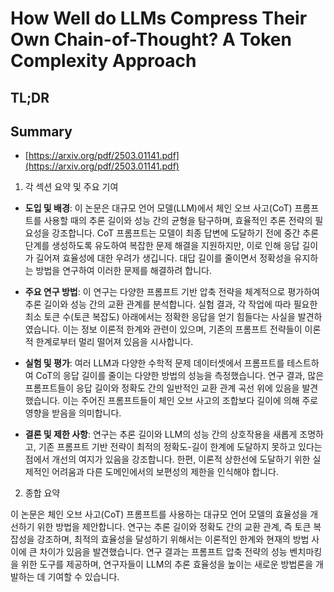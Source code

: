 # How Well do LLMs Compress Their Own Chain-of-Thought? A Token Complexity Approach
## TL;DR
## Summary
- [https://arxiv.org/pdf/2503.01141.pdf](https://arxiv.org/pdf/2503.01141.pdf)

1. 각 섹션 요약 및 주요 기여

- **도입 및 배경**: 이 논문은 대규모 언어 모델(LLM)에서 체인 오브 사고(CoT) 프롬프트를 사용할 때의 추론 길이와 성능 간의 균형을 탐구하며, 효율적인 추론 전략의 필요성을 강조합니다. CoT 프롬프트는 모델이 최종 답변에 도달하기 전에 중간 추론 단계를 생성하도록 유도하여 복잡한 문제 해결을 지원하지만, 이로 인해 응답 길이가 길어져 효율성에 대한 우려가 생깁니다. 대답 길이를 줄이면서 정확성을 유지하는 방법을 연구하여 이러한 문제를 해결하려 합니다.

- **주요 연구 방법**: 이 연구는 다양한 프롬프트 기반 압축 전략을 체계적으로 평가하여 추론 길이와 성능 간의 교환 관계를 분석합니다. 실험 결과, 각 작업에 따라 필요한 최소 토큰 수(토큰 복잡도) 아래에서는 정확한 응답을 얻기 힘들다는 사실을 발견하였습니다. 이는 정보 이론적 한계와 관련이 있으며, 기존의 프롬프트 전략들이 이론적 한계로부터 멀리 떨어져 있음을 시사합니다.

- **실험 및 평가**: 여러 LLM과 다양한 수학적 문제 데이터셋에서 프롬프트를 테스트하여 CoT의 응답 길이를 줄이는 다양한 방법의 성능을 측정했습니다. 연구 결과, 많은 프롬프트들이 응답 길이와 정확도 간의 일반적인 교환 관계 곡선 위에 있음을 발견했습니다. 이는 주어진 프롬프트들이 체인 오브 사고의 조합보다 길이에 의해 주로 영향을 받음을 의미합니다.

- **결론 및 제한 사항**: 연구는 추론 길이와 LLM의 성능 간의 상호작용을 새롭게 조명하고, 기존 프롬프트 기반 전략이 최적의 정확도-길이 한계에 도달하지 못하고 있다는 점에서 개선의 여지가 있음을 강조합니다. 한편, 이론적 상한선에 도달하기 위한 실제적인 어려움과 다른 도메인에서의 보편성의 제한을 인식해야 합니다.

2. 종합 요약

이 논문은 체인 오브 사고(CoT) 프롬프트를 사용하는 대규모 언어 모델의 효율성을 개선하기 위한 방법을 제안합니다. 연구는 추론 길이와 정확도 간의 교환 관계, 즉 토큰 복잡성을 강조하며, 최적의 효율성을 달성하기 위해서는 이론적인 한계와 현재의 방법 사이에 큰 차이가 있음을 발견했습니다. 연구 결과는 프롬프트 압축 전략의 성능 벤치마킹을 위한 도구를 제공하며, 연구자들이 LLM의 추론 효율성을 높이는 새로운 방법론을 개발하는 데 기여할 수 있습니다.